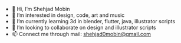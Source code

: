 - 👋 Hi, I’m Shehjad Mobin
- 👀 I’m interested in design, code, art and music
- 🌱 I’m currently learning 3d in blender, flutter, java, illustrator scripts
- 💞️ I’m looking to collaborate on design and illustrator scripts
- 📫 Connect me through mail: shehjad0mobin@gmail.com

<!---
GhostMobin/GhostMobin is a ✨ special ✨ repository because its `README.md` (this file) appears on your GitHub profile.
You can click the Preview link to take a look at your changes.
--->
